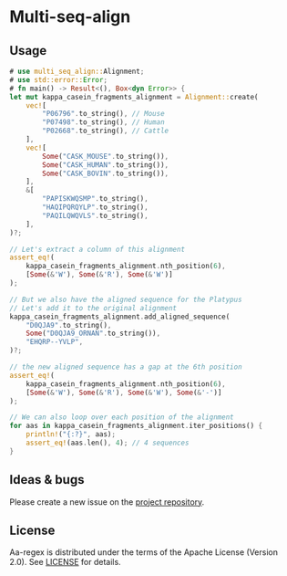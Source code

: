 # Multi-seq-align


## Usage

```rust
# use multi_seq_align::Alignment;
# use std::error::Error;
# fn main() -> Result<(), Box<dyn Error>> {
let mut kappa_casein_fragments_alignment = Alignment::create(
    vec![
        "P06796".to_string(), // Mouse
        "P07498".to_string(), // Human
        "P02668".to_string(), // Cattle
    ],
    vec![
        Some("CASK_MOUSE".to_string()),
        Some("CASK_HUMAN".to_string()),
        Some("CASK_BOVIN".to_string()),
    ],
    &[
        "PAPISKWQSMP".to_string(),
        "HAQIPQRQYLP".to_string(),
        "PAQILQWQVLS".to_string(),
    ],
)?;

// Let's extract a column of this alignment
assert_eq!(
    kappa_casein_fragments_alignment.nth_position(6),
    [Some(&'W'), Some(&'R'), Some(&'W')]
);

// But we also have the aligned sequence for the Platypus
// Let's add it to the original alignment
kappa_casein_fragments_alignment.add_aligned_sequence(
    "D0QJA9".to_string(),
    Some("D0QJA9_ORNAN".to_string()),
    "EHQRP--YVLP",
)?;

// the new aligned sequence has a gap at the 6th position
assert_eq!(
    kappa_casein_fragments_alignment.nth_position(6),
    [Some(&'W'), Some(&'R'), Some(&'W'), Some(&'-')]
);

// We can also loop over each position of the alignment
for aas in kappa_casein_fragments_alignment.iter_positions() {
    println!("{:?}", aas);
    assert_eq!(aas.len(), 4); // 4 sequences
}

```

## Ideas & bugs

Please create a new issue on the [project repository](https://github.com/jeanmanguy/multi-seq-align/issues).

## License

Aa-regex is distributed under the terms of the Apache License (Version 2.0). See [LICENSE](./LICENSE) for details.